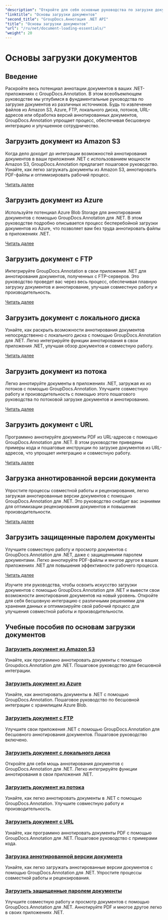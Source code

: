 ```yaml
---
"description": "Откройте для себя основные руководства по загрузке документов с помощью GroupDocs.Annotation .NET. Простая интеграция с Amazon S3, Azure, FTP, локальным диском, потоками и многим другим."
"linktitle": "Основы загрузки документов"
"second_title": "GroupDocs.Аннотация .NET API"
"title": "Основы загрузки документов"
"url": "/ru/net/document-loading-essentials/"
"weight": 20
---
```


# Основы загрузки документов

## Введение

Раскройте весь потенциал аннотации документов в ваших .NET-приложениях с GroupDocs.Annotation. В этом всеобъемлющем руководстве мы углубимся в фундаментальные руководства по загрузке документов из различных источников. Будь то извлечение файлов из Amazon S3, Azure, FTP, локального диска, потоков, URL-адресов или обработка версий аннотированных документов, GroupDocs.Annotation упрощает процесс, обеспечивая бесшовную интеграцию и улучшенное сотрудничество.

## Загрузить документ из Amazon S3
Когда дело доходит до интеграции возможностей аннотирования документов в ваши приложения .NET с использованием мощности Amazon S3, GroupDocs.Annotation предлагает пошаговое руководство. Узнайте, как легко загружать документы из Amazon S3, аннотировать PDF-файлы и оптимизировать рабочий процесс.

[Читать далее](./load-document-from-amazon-s3/)

## Загрузить документ из Azure
Используйте потенциал Azure Blob Storage для аннотирования документов с помощью GroupDocs.Annotation для .NET. В этом руководстве подробно описывается процесс бесперебойной загрузки документов из Azure, что позволяет вам без труда аннотировать файлы в приложениях .NET.

[Читать далее](./load-document-from-azure/)

## Загрузить документ с FTP
Интегрируйте GroupDocs.Annotation в свои приложения .NET для аннотирования документов, полученных с FTP-серверов. Это руководство проведет вас через весь процесс, обеспечивая плавную загрузку документов и аннотирование, улучшая совместную работу и производительность.

[Читать далее](./load-document-from-ftp/)

## Загрузить документ с локального диска
Узнайте, как раскрыть возможности аннотирования документов непосредственно с локального диска с помощью GroupDocs.Annotation для .NET. Легко интегрируйте функции аннотирования в свои приложения .NET, улучшая обзор документов и совместную работу.

[Читать далее](./load-document-from-local-disk/)

## Загрузить документ из потока
Легко аннотируйте документы в приложениях .NET, загружая их из потоков с помощью GroupDocs.Annotation. Улучшите совместную работу и производительность с помощью этого пошагового руководства по потоковой загрузке документов и аннотированию.

[Читать далее](./load-document-from-stream/)

## Загрузить документ с URL
Программно аннотируйте документы PDF из URL-адресов с помощью GroupDocs.Annotation для .NET. В этом руководстве приведены примеры кода и пошаговые инструкции по загрузке документов из URL-адресов, что упрощает интеграцию и совместную работу.

[Читать далее](./load-document-from-url/)

## Загрузка аннотированной версии документа
Упростите процессы совместной работы и рецензирования, легко загружая аннотированные версии документов с помощью GroupDocs.Annotation для .NET. Это руководство снабдит вас знаниями для оптимизации рецензирования документов и повышения производительности.

[Читать далее](./loading-annotated-document-version/)

## Загрузить защищенные паролем документы
Улучшите совместную работу и просмотр документов с GroupDocs.Annotation для .NET, даже с защищенными паролем документами. Легко аннотируйте PDF-файлы и многое другое в ваших приложениях .NET для повышения эффективности рабочего процесса.

[Читать далее](./load-password-protected-documents/)

Изучите эти руководства, чтобы освоить искусство загрузки документов с помощью GroupDocs.Annotation для .NET и вывести свои возможности аннотирования документов на новый уровень. Откройте для себя бесшовную интеграцию с различными решениями для хранения данных и оптимизируйте свой рабочий процесс для улучшения совместной работы и производительности.
## Учебные пособия по основам загрузки документов
### [Загрузить документ из Amazon S3](./load-document-from-amazon-s3/)
Узнайте, как программно аннотировать документы с помощью Groupdocs.Annotation для .NET. Пошаговое руководство для бесшовной интеграции.
### [Загрузить документ из Azure](./load-document-from-azure/)
Узнайте, как аннотировать документы в .NET с помощью GroupDocs.Annotation. Пошаговое руководство по бесшовной интеграции с хранилищем Azure Blob.
### [Загрузить документ с FTP](./load-document-from-ftp/)
Улучшите свои приложения .NET с помощью GroupDocs.Annotation для бесшовного аннотирования документов. Пошаговое руководство включено.
### [Загрузить документ с локального диска](./load-document-from-local-disk/)
Откройте для себя мощь аннотирования документов с GroupDocs.Annotation для .NET. Легко интегрируйте функции аннотирования в свои приложения .NET.
### [Загрузить документ из потока](./load-document-from-stream/)
Узнайте, как легко аннотировать документы в .NET с помощью GroupDocs.Annotation. Улучшите совместную работу и производительность.
### [Загрузить документ с URL](./load-document-from-url/)
Узнайте, как программно аннотировать документы PDF с помощью GroupDocs.Annotation для .NET. Пошаговое руководство с примерами кода.
### [Загрузка аннотированной версии документа](./loading-annotated-document-version/)
Узнайте, как легко загружать аннотированные версии документов с помощью GroupDocs.Annotation для .NET. Упростите процессы совместной работы и рецензирования.
### [Загрузить защищенные паролем документы](./load-password-protected-documents/)
Улучшите совместную работу и просмотр документов с помощью GroupDocs.Annotation для .NET. Аннотируйте PDF и многое другое легко в своих приложениях .NET.